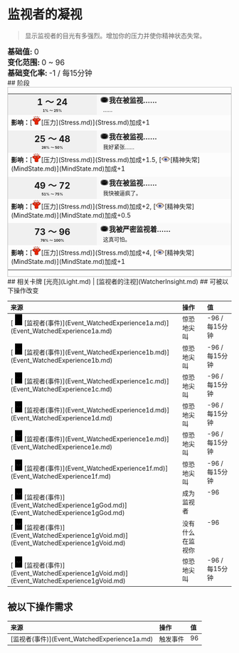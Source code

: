 # 监视者的凝视  
> 显示监视者的目光有多强烈。增加你的压力并使你精神状态失常。  
  
<div style="font-size:1.2em"><b>基础值: </b> 0 </div>  
<div style="font-size:1.2em"><b>变化范围: </b> 0 ~ 96 </div>  
<div style="font-size:1.2em"><b>基础变化率: </b> -1 / 每15分钟 </div>  
## 阶段  
<div  style="border:1px solid #BBB"><table><tr style="height:2em;"><td style="background-color:#F0F0F0;text-align:center;width:180px;font-size:1.4em;font-weight:bold;vertical-align:middle;"><div>1 ～ 24<div><div style="font-size:0.4em">1% ～ 25%</div></td><td colspan=2 style="font-size:1.1em;vertical-align:middle;background-color:#F9F9F9;"><div><b><div style="width:20px;display:inline-block;text-align:center"><img decoding="async" src="../wiki/Sprite/Watcher.png" href="a.md" style="max-width:20px;max-height:20px;"></div>我在被监视……</b></div><div style="font-size:0.8em;padding-top:4px;">&nbsp;&nbsp;……</div></td></tr><tr><td colspan=2><b>影响：</b>[<div style="width:20px;display:inline-block;text-align:center"><img decoding="async" src="../wiki/Sprite/Stress.png" href="a.md" style="max-width:20px;max-height:20px;"></div>[压力](Stress.md)](Stress.md)加成+1</td></tr><tr><td colspan=2></td></tr><tr style="height:2em;"><td style="background-color:#F0F0F0;text-align:center;width:180px;font-size:1.4em;font-weight:bold;vertical-align:middle;"><div>25 ～ 48<div><div style="font-size:0.4em">26% ～ 50%</div></td><td colspan=2 style="font-size:1.1em;vertical-align:middle;background-color:#F9F9F9;"><div><b><div style="width:20px;display:inline-block;text-align:center"><img decoding="async" src="../wiki/Sprite/Watcher.png" href="a.md" style="max-width:20px;max-height:20px;"></div>我在被监视……</b></div><div style="font-size:0.8em;padding-top:4px;">&nbsp;&nbsp;我好紧张……</div></td></tr><tr><td colspan=2><b>影响：</b>[<div style="width:20px;display:inline-block;text-align:center"><img decoding="async" src="../wiki/Sprite/Stress.png" href="a.md" style="max-width:20px;max-height:20px;"></div>[压力](Stress.md)](Stress.md)加成+1.5, [<div style="width:20px;display:inline-block;text-align:center"><img decoding="async" src="../wiki/Sprite/MindState.png" href="a.md" style="max-width:20px;max-height:20px;"></div>[精神失常](MindState.md)](MindState.md)加成+1</td></tr><tr><td colspan=2></td></tr><tr style="height:2em;"><td style="background-color:#F0F0F0;text-align:center;width:180px;font-size:1.4em;font-weight:bold;vertical-align:middle;"><div>49 ～ 72<div><div style="font-size:0.4em">51% ～ 75%</div></td><td colspan=2 style="font-size:1.1em;vertical-align:middle;background-color:#F9F9F9;"><div><b><div style="width:20px;display:inline-block;text-align:center"><img decoding="async" src="../wiki/Sprite/Watcher.png" href="a.md" style="max-width:20px;max-height:20px;"></div>我在被监视……</b></div><div style="font-size:0.8em;padding-top:4px;">&nbsp;&nbsp;我快被逼疯了。</div></td></tr><tr><td colspan=2><b>影响：</b>[<div style="width:20px;display:inline-block;text-align:center"><img decoding="async" src="../wiki/Sprite/Stress.png" href="a.md" style="max-width:20px;max-height:20px;"></div>[压力](Stress.md)](Stress.md)加成+2, [<div style="width:20px;display:inline-block;text-align:center"><img decoding="async" src="../wiki/Sprite/MindState.png" href="a.md" style="max-width:20px;max-height:20px;"></div>[精神失常](MindState.md)](MindState.md)加成+0.5</td></tr><tr><td colspan=2></td></tr><tr style="height:2em;"><td style="background-color:#F0F0F0;text-align:center;width:180px;font-size:1.4em;font-weight:bold;vertical-align:middle;"><div>73 ～ 96<div><div style="font-size:0.4em">76% ～ 100%</div></td><td colspan=2 style="font-size:1.1em;vertical-align:middle;background-color:#F9F9F9;"><div><b><div style="width:20px;display:inline-block;text-align:center"><img decoding="async" src="../wiki/Sprite/Watcher.png" href="a.md" style="max-width:20px;max-height:20px;"></div>我被严密监视着……</b></div><div style="font-size:0.8em;padding-top:4px;">&nbsp;&nbsp;这真可怕。</div></td></tr><tr><td colspan=2><b>影响：</b>[<div style="width:20px;display:inline-block;text-align:center"><img decoding="async" src="../wiki/Sprite/Stress.png" href="a.md" style="max-width:20px;max-height:20px;"></div>[压力](Stress.md)](Stress.md)加成+4, [<div style="width:20px;display:inline-block;text-align:center"><img decoding="async" src="../wiki/Sprite/MindState.png" href="a.md" style="max-width:20px;max-height:20px;"></div>[精神失常](MindState.md)](MindState.md)加成+1</td></tr><tr><td colspan=2></td></tr></table></div>  
## 相关卡牌  
[光亮](Light.md)  |  [监视者的注视](WatcherInsight.md)  
## 可被以下操作改变  
<table class="table table-bordered" data-toggle="table"  ><thead style=""><tr ><th  style="text-align:left;vertical-align:top;"  >来源</th><th  style="text-align:left;vertical-align:top;"  >操作</th><th  style="text-align:left;vertical-align:top;"  >值</th></tr></thead><tr ><td  style="text-align:left;vertical-align:top;"  >[<div style="width:25px;display:inline-block;text-align:center"><img decoding="async" src="../wiki/Sprite/Watcher1.png" href="a.md" style="max-width:25px;max-height:25px;"></div>[监视者(事件)](Event_WatchedExperience1a.md)](Event_WatchedExperience1a.md)</td><td  style="text-align:left;vertical-align:top;"  >惊恐地尖叫</td><td  style="text-align:left;vertical-align:top;"  >-96 / 每15分钟</td></tr><tr ><td  style="text-align:left;vertical-align:top;"  >[<div style="width:25px;display:inline-block;text-align:center"><img decoding="async" src="../wiki/Sprite/Watcher2.png" href="a.md" style="max-width:25px;max-height:25px;"></div>[监视者(事件)](Event_WatchedExperience1b.md)](Event_WatchedExperience1b.md)</td><td  style="text-align:left;vertical-align:top;"  >惊恐地尖叫</td><td  style="text-align:left;vertical-align:top;"  >-96 / 每15分钟</td></tr><tr ><td  style="text-align:left;vertical-align:top;"  >[<div style="width:25px;display:inline-block;text-align:center"><img decoding="async" src="../wiki/Sprite/Watcher2.png" href="a.md" style="max-width:25px;max-height:25px;"></div>[监视者(事件)](Event_WatchedExperience1c.md)](Event_WatchedExperience1c.md)</td><td  style="text-align:left;vertical-align:top;"  >惊恐地尖叫</td><td  style="text-align:left;vertical-align:top;"  >-96 / 每15分钟</td></tr><tr ><td  style="text-align:left;vertical-align:top;"  >[<div style="width:25px;display:inline-block;text-align:center"><img decoding="async" src="../wiki/Sprite/Watcher3.png" href="a.md" style="max-width:25px;max-height:25px;"></div>[监视者(事件)](Event_WatchedExperience1d.md)](Event_WatchedExperience1d.md)</td><td  style="text-align:left;vertical-align:top;"  >惊恐地尖叫</td><td  style="text-align:left;vertical-align:top;"  >-96 / 每15分钟</td></tr><tr ><td  style="text-align:left;vertical-align:top;"  >[<div style="width:25px;display:inline-block;text-align:center"><img decoding="async" src="../wiki/Sprite/Watcher3.png" href="a.md" style="max-width:25px;max-height:25px;"></div>[监视者(事件)](Event_WatchedExperience1e.md)](Event_WatchedExperience1e.md)</td><td  style="text-align:left;vertical-align:top;"  >惊恐地尖叫</td><td  style="text-align:left;vertical-align:top;"  >-96 / 每15分钟</td></tr><tr ><td  style="text-align:left;vertical-align:top;"  >[<div style="width:25px;display:inline-block;text-align:center"><img decoding="async" src="../wiki/Sprite/Watcher4.png" href="a.md" style="max-width:25px;max-height:25px;"></div>[监视者(事件)](Event_WatchedExperience1f.md)](Event_WatchedExperience1f.md)</td><td  style="text-align:left;vertical-align:top;"  >惊恐地尖叫</td><td  style="text-align:left;vertical-align:top;"  >-96 / 每15分钟</td></tr><tr ><td  style="text-align:left;vertical-align:top;"  >[<div style="width:25px;display:inline-block;text-align:center"><img decoding="async" src="../wiki/Sprite/Watcher4.png" href="a.md" style="max-width:25px;max-height:25px;"></div>[监视者(事件)](Event_WatchedExperience1gGod.md)](Event_WatchedExperience1gGod.md)</td><td  style="text-align:left;vertical-align:top;"  >成为监视者</td><td  style="text-align:left;vertical-align:top;"  >-96</td></tr><tr ><td  style="text-align:left;vertical-align:top;"  >[<div style="width:25px;display:inline-block;text-align:center"><img decoding="async" src="../wiki/Sprite/Watcher4.png" href="a.md" style="max-width:25px;max-height:25px;"></div>[监视者(事件)](Event_WatchedExperience1gVoid.md)](Event_WatchedExperience1gVoid.md)</td><td  style="text-align:left;vertical-align:top;"  >没有什么在监视你</td><td  style="text-align:left;vertical-align:top;"  >-96</td></tr><tr ><td  style="text-align:left;vertical-align:top;"  >[<div style="width:25px;display:inline-block;text-align:center"><img decoding="async" src="../wiki/Sprite/Watcher4.png" href="a.md" style="max-width:25px;max-height:25px;"></div>[监视者(事件)](Event_WatchedExperience1gVoid.md)](Event_WatchedExperience1gVoid.md)</td><td  style="text-align:left;vertical-align:top;"  >惊恐地尖叫</td><td  style="text-align:left;vertical-align:top;"  >-96 / 每15分钟</td></tr></tbody></table>  
  
## 被以下操作需求  
<table class="table table-bordered" data-toggle="table"  ><thead style=""><tr ><th  style="text-align:left;vertical-align:top;"  >来源</th><th  style="text-align:left;vertical-align:top;"  >操作</th><th  style="text-align:left;vertical-align:top;"  data-sortable="true"  >值</th></tr></thead><tr ><td  style="text-align:left;vertical-align:top;"  >[监视者(事件)](Event_WatchedExperience1a.md)</td><td  style="text-align:left;vertical-align:top;"  >触发事件</td><td  style="text-align:left;vertical-align:top;"  >96</td></tr></tbody></table>  
  


<script>document.title="监视者的凝视 - 卡牌生存百科 Card Survival Wiki";</script>